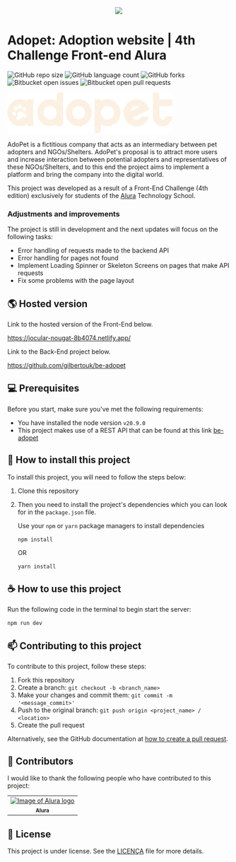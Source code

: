 <p align="center">
<img loading="lazy" src="https://img.shields.io/static/v1?label=STATUS&message=project%20in%20development&color=GREEN&style=for-the-badge"/>
</p>

# Adopet: Adoption website | 4th Challenge Front-end Alura

![GitHub repo size](https://img.shields.io/github/repo-size/gilbertouk/fe-adopet?style=for-the-badge)
![GitHub language count](https://img.shields.io/github/languages/count/gilbertouk/fe-adopet?style=for-the-badge)
![GitHub forks](https://img.shields.io/github/forks/gilbertouk/fe-adopet?style=for-the-badge)
![Bitbucket open issues](https://img.shields.io/bitbucket/issues/gilbertouk/fe-adopet?style=for-the-badge)
![Bitbucket open pull requests](https://img.shields.io/bitbucket/pr-raw/gilbertouk/fe-adopet?style=for-the-badge)

<img src="public/logo.svg" alt="Exemplo imagem">

AdoPet is a fictitious company that acts as an intermediary between pet adopters and NGOs/Shelters. AdoPet's proposal is to attract more users and increase interaction between potential adopters and representatives of these NGOs/Shelters, and to this end the project aims to implement a platform and bring the company into the digital world.

This project was developed as a result of a Front-End Challenge (4th edition) exclusively for students of the [Alura](https://www.alura.com.br) Technology School.

### Adjustments and improvements

The project is still in development and the next updates will focus on the following tasks:

- Error handling of requests made to the backend API
- Error handling for pages not found
- Implement Loading Spinner or Skeleton Screens on pages that make API requests
- Fix some problems with the page layout

## 🌎 Hosted version

Link to the hosted version of the Front-End below.

https://jocular-nougat-8b4074.netlify.app/

Link to the Back-End project below.

https://github.com/gilbertouk/be-adopet

## 💻 Prerequisites

Before you start, make sure you've met the following requirements:

- You have installed the node version `v20.9.0`
- This project makes use of a REST API that can be found at this link [be-adopet](https://github.com/gilbertouk/be-adopet)

## 🚀 How to install this project

To install this project, you will need to follow the steps below:

1. Clone this repository
2. Then you need to install the project's dependencies which you can look for in the `package.json` file.

   Use your `npm` or `yarn` package managers to install dependencies

   ```
   npm install
   ```

   OR

   ```
   yarn install
   ```

## ☕ How to use this project

Run the following code in the terminal to begin start the server:

```
npm run dev
```

## 📫 Contributing to this project

To contribute to this project, follow these steps:

1. Fork this repository
2. Create a branch: `git checkout -b <branch_name>`
3. Make your changes and commit them: `git commit -m '<message_commit>'`
4. Push to the original branch: `git push origin <project_name> / <location>`
5. Create the pull request

Alternatively, see the GitHub documentation at [how to create a pull request](https://help.github.com/en/github/collaborating-with-issues-and-pull-requests/creating-a-pull-request).

## 🤝 Contributors

I would like to thank the following people who have contributed to this project:

<table>
  <tr>
   <td align="center">
      <a href="#" title="Alura's profile picture">
        <img src="https://avatars.githubusercontent.com/u/4975968?s=200&v=4" width="100px;" alt="Image of Alura logo"/><br>
        <sub>
          <b>Alura</b>
        </sub>
      </a>
    </td>
  </tr>
</table>

## 📝 License

This project is under license. See the [LICENÇA](LICENSE.md) file for more details.
